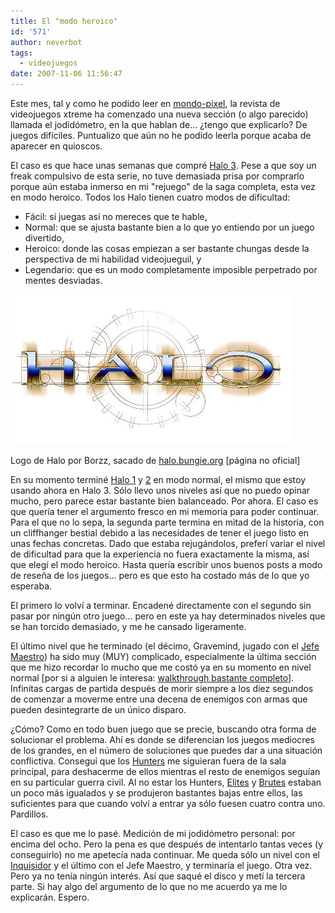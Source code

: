 ```yaml
---
title: El "modo heroico"
id: '571'
author: neverbot
tags:
  - videojuegos
date: 2007-11-06 11:56:47
---
```


Este mes, tal y como he podido leer en [mondo-pixel](http://www.mondo-pixel.com/2007/11/05/me-parecio-ver-una-linda-gatita-en-xtreme-180/), la revista de videojuegos xtreme ha comenzado una nueva sección (o algo parecido) llamada el jodidómetro, en la que hablan de... ¿tengo que explicarlo? De juegos difíciles. Puntualizo que aún no he podido leerla porque acaba de aparecer en quioscos.

El caso es que hace unas semanas que compré [Halo 3](http://en.wikipedia.org/wiki/Halo_3). Pese a que soy un freak compulsivo de esta serie, no tuve demasiada prisa por comprarlo porque aún estaba inmerso en mi "rejuego" de la saga completa, esta vez en modo heroico. Todos los Halo tienen cuatro modos de dificultad:

* Fácil: si juegas así no mereces que te hable,
* Normal: que se ajusta bastante bien a lo que yo entiendo por un juego divertido,
* Heroico: donde las cosas empiezan a ser bastante chungas desde la perspectiva de mi habilidad videojueguil, y
* Legendario: que es un modo completamente imposible perpetrado por mentes desviadas.

![Halo](./el-modo-heroico/halo_solar.jpg "Halo")

Logo de Halo por Borzz, sacado de [halo.bungie.org](http://halo.bungie.org/logos.html?background=white) \[página no oficial\]

En su momento terminé [Halo 1](http://en.wikipedia.org/wiki/Halo:_Combat_Evolved) y [2](http://en.wikipedia.org/wiki/Halo_2) en modo normal, el mismo que estoy usando ahora en Halo 3. Sólo llevo unos niveles así que no puedo opinar mucho, pero parece estar bastante bien balanceado. Por ahora. El caso es que quería tener el argumento fresco en mi memoria para poder continuar. Para el que no lo sepa, la segunda parte termina en mitad de la historia, con un cliffhanger bestial debido a las necesidades de tener el juego listo en unas fechas concretas. Dado que estaba rejugándolos, preferí variar el nivel de dificultad para que la experiencia no fuera exactamente la misma, así que elegí el modo heroico. Hasta quería escribir unos buenos posts a modo de reseña de los juegos... pero es que esto ha costado más de lo que yo esperaba.

El primero lo volví a terminar. Encadené directamente con el segundo sin pasar por ningún otro juego... pero en este ya hay determinados niveles que se han torcido demasiado, y me he cansado ligeramente.

El último nivel que he terminado (el décimo, Gravemind, jugado con el [Jefe Maestro](http://en.wikipedia.org/wiki/Master_Chief_%28Halo%29)) ha sido muy (MUY) complicado, especialmente la última sección que me hizo recordar lo mucho que me costó ya en su momento en nivel normal \[por si a alguien le interesa: [walkthrough bastante completo](http://www.gamefaqs.com/console/xbox/file/562116/36745)\]. Infinitas cargas de partida después de morir siempre a los diez segundos de comenzar a moverme entre una decena de enemigos con armas que pueden desintegrarte de un único disparo.

¿Cómo? Como en todo buen juego que se precie, buscando otra forma de solucionar el problema. Ahí es donde se diferencian los juegos mediocres de los grandes, en el número de soluciones que puedes dar a una situación conflictiva. Conseguí que los [Hunters](http://en.wikipedia.org/wiki/Covenant_%28Halo%29#Hunters) me siguieran fuera de la sala principal, para deshacerme de ellos mientras el resto de enemigos seguían en su particular guerra civil. Al no estar los Hunters, [Elites](http://en.wikipedia.org/wiki/Covenant_Elite_%28Halo%29) y [Brutes](http://en.wikipedia.org/wiki/Covenant_%28Halo%29#Brutes) estaban un poco más igualados y se produjeron bastantes bajas entre ellos, las suficientes para que cuando volví a entrar ya sólo fuesen cuatro contra uno. Pardillos.

El caso es que me lo pasé. Medición de mi jodidómetro personal: por encima del ocho. Pero la pena es que después de intentarlo tantas veces (y conseguirlo) no me apetecía nada continuar. Me queda sólo un nivel con el [Inquisidor](http://en.wikipedia.org/wiki/Arbiter_%28Halo%29) y el último con el Jefe Maestro, y terminaría el juego. Otra vez. Pero ya no tenía ningún interés. Así que saqué el disco y metí la tercera parte. Si hay algo del argumento de lo que no me acuerdo ya me lo explicarán. Espero.
